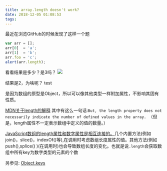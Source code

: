 ```yaml
---
title: array.length doesn't work?
date: 2018-12-05 01:08:53
tags:
---
```

最近在浏览GitHub的时候发现了这样一个题
```javascript
var arr = [];
arr[0]  = 'a';
arr[1]  = 'b';
arr.foo = 'c';
alert(arr.length);
```
看看结果是多少？是3吗？
![](https://rachel-blog.oss-cn-beijing.aliyuncs.com/2018-12/array.png)

结果是2，为啥呢？ test

是因为数组的原型是Object，所以可以像其他类型一样附加属性，不影响其固有性质。

[MDN关于length的解释](https://developer.mozilla.org/en-US/docs/Web/JavaScript/Reference/Global_Objects/Array/length)
其中有这么一句话:`But, the length property does not necessarily indicate the number of defined values in the array. `（但是，length属性不一定表示数组中定义的值的数量。）

[JavaScript数组的length属性和数字属性是相互连接的。](https://developer.mozilla.org/en-US/docs/Web/JavaScript/Reference/Global_Objects/Array#Relationship_between_length_and_numerical_properties)几个内置方法(例如join()，slice()，indexOf()等),在调用时考虑数组长度属性的值。其他方法(例如push(),splice() )(在调用时)也会导致数组长度的变化。也就是说`.length`会获取数组中所有key为数字类型的元素的个数

另参见: [Object.keys](https://developer.mozilla.org/en-US/docs/Web/JavaScript/Reference/Global_Objects/Object/keys#Browser_compatibility)
